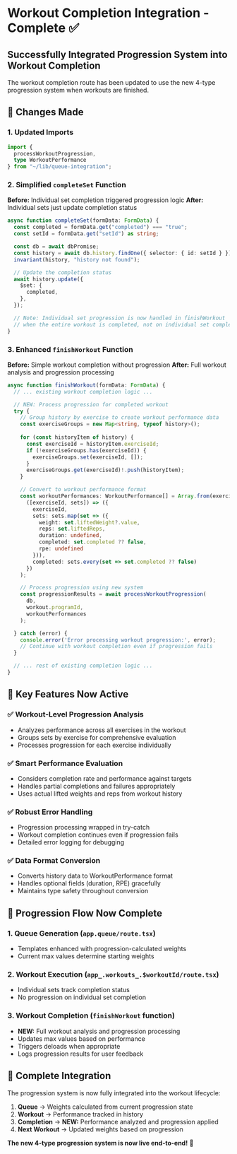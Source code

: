 # Workout Completion Integration - Complete ✅

## Successfully Integrated Progression System into Workout Completion

The workout completion route has been updated to use the new 4-type progression system when workouts are finished.

## 🔄 Changes Made

### 1. Updated Imports
```typescript
import { 
  processWorkoutProgression,
  type WorkoutPerformance 
} from "~/lib/queue-integration";
```

### 2. Simplified `completeSet` Function
**Before:** Individual set completion triggered progression logic
**After:** Individual sets just update completion status
```typescript
async function completeSet(formData: FormData) {
  const completed = formData.get("completed") === "true";
  const setId = formData.get("setId") as string;

  const db = await dbPromise;
  const history = await db.history.findOne({ selector: { id: setId } }).exec();
  invariant(history, "history not found");

  // Update the completion status
  await history.update({
    $set: {
      completed,
    },
  });

  // Note: Individual set progression is now handled in finishWorkout 
  // when the entire workout is completed, not on individual set completion
}
```

### 3. Enhanced `finishWorkout` Function
**Before:** Simple workout completion without progression
**After:** Full workout analysis and progression processing

```typescript
async function finishWorkout(formData: FormData) {
  // ... existing workout completion logic ...

  // NEW: Process progression for completed workout
  try {
    // Group history by exercise to create workout performance data
    const exerciseGroups = new Map<string, typeof history>();
    
    for (const historyItem of history) {
      const exerciseId = historyItem.exerciseId;
      if (!exerciseGroups.has(exerciseId)) {
        exerciseGroups.set(exerciseId, []);
      }
      exerciseGroups.get(exerciseId)!.push(historyItem);
    }

    // Convert to workout performance format
    const workoutPerformances: WorkoutPerformance[] = Array.from(exerciseGroups.entries()).map(
      ([exerciseId, sets]) => ({
        exerciseId,
        sets: sets.map(set => ({
          weight: set.liftedWeight?.value,
          reps: set.liftedReps,
          duration: undefined,
          completed: set.completed ?? false,
          rpe: undefined
        })),
        completed: sets.every(set => set.completed ?? false)
      })
    );

    // Process progression using new system
    const progressionResults = await processWorkoutProgression(
      db,
      workout.programId,
      workoutPerformances
    );

  } catch (error) {
    console.error('Error processing workout progression:', error);
    // Continue with workout completion even if progression fails
  }

  // ... rest of existing completion logic ...
}
```

## 🎯 Key Features Now Active

### ✅ **Workout-Level Progression Analysis**
- Analyzes performance across all exercises in the workout
- Groups sets by exercise for comprehensive evaluation
- Processes progression for each exercise individually

### ✅ **Smart Performance Evaluation**
- Considers completion rate and performance against targets
- Handles partial completions and failures appropriately
- Uses actual lifted weights and reps from workout history

### ✅ **Robust Error Handling**
- Progression processing wrapped in try-catch
- Workout completion continues even if progression fails
- Detailed error logging for debugging

### ✅ **Data Format Conversion**
- Converts history data to WorkoutPerformance format
- Handles optional fields (duration, RPE) gracefully
- Maintains type safety throughout conversion

## 🚀 Progression Flow Now Complete

### 1. **Queue Generation** (`app.queue/route.tsx`)
- Templates enhanced with progression-calculated weights
- Current max values determine starting weights

### 2. **Workout Execution** (`app_.workouts_.$workoutId/route.tsx`) 
- Individual sets track completion status
- No progression on individual set completion

### 3. **Workout Completion** (`finishWorkout` function)
- **NEW:** Full workout analysis and progression processing
- Updates max values based on performance
- Triggers deloads when appropriate
- Logs progression results for user feedback

## 🎉 Complete Integration

The progression system is now fully integrated into the workout lifecycle:

1. **Queue** → Weights calculated from current progression state
2. **Workout** → Performance tracked in history
3. **Completion** → **NEW:** Performance analyzed and progression applied
4. **Next Workout** → Updated weights based on progression

**The new 4-type progression system is now live end-to-end!** 🚀
